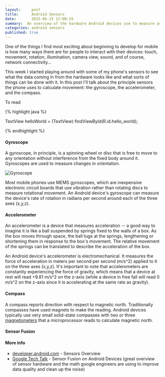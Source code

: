 ```yaml
---
layout:     post
title:      Android Sensors
date:       2015-05-15 12:00:19
summary:  An overview of the hardware Android devices use to measure acceleration, rotation, and position.
categories: android sensors
published: true
---
```


One of the things I find most exciting about beginning to develop for mobile is how many ways there are for people to interact with their devices: touch, movement, rotation, illumination, camera view, sound, and of course, network connectivity...

This week I started playing around with some of my phone's sensors to see what the data coming in from the hardware looks like and what sorts of things can be done with it. In this post I'll talk about the principle sensors the phone uses to calculate movement: the gyroscope, the accelerometer, and the compass.

To read 

{% highlight java %}

TextView helloWorld = (TextView) findViewById(R.id.hello_world);

{% endhighlight %}

#### Gyroscope

A gyroscope, in principle, is a spinning wheel or disc that is free to move to any orientation without interference from the fixed body around it. Gyroscopes are used to measure changes in orientation.

![Gyroscope](http://upload.wikimedia.org/wikipedia/commons/d/d5/Gyroscope_operation.gif)

Most mobile phones use MEMS gyroscopes, which are inexpensive electronic circuit boards that use vibration rather than rotating discs to measure rotational movement. An Android device's gyroscope can measure the device's rate of rotation in radians per second around each of the three axes (x,y,z).

#### Accelerometer

An accelerometer is a device that measures acceleration -- a good way to imagine it is like a ball suspended by springs fixed to the walls of a box. As the box moves through space, the ball tugs at the springs, lengthening or shortening them in response to the box's movement. The relative movement of the springs can be translated to describe the acceleration of the box.

An Android device's accelerometer is electromechanical. It measures the force of acceleration in meters per second per second (m/s^2)  applied to it on the three axes (x,y,z). It's important to note that accelerometers are constantly experiencing the force of gravity, which means that a device at rest will read +9.81 m/s^2 on the z-axis (while a device in free fall will read 0 m/s^2 on the z-axis since it is accelerating at the same rate as gravity).

#### Compass

A compass reports direction with respect to magnetic north. Traditionally compasses have used magnets to make the reading. Android devices typically use very small solid-state compasses with two or three [magnetometers](http://en.wikipedia.org/wiki/Magnetometer) that a microprocessor reads to calculate magnetic north.

#### Sensor Fusion

#### More info

 * [developer.android.com](http://developer.android.com/guide/topics/sensors/sensors_overview.html) - Sensors Overview
 * [Google Tech Talk](https://www.youtube.com/watch?v=C7JQ7Rpwn2k) - Sensor Fusion on Android Devices (great overview of sensor hardware and the math google engineers are using to improve data quality and clean up the noise)
